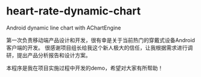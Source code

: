 # heart-rate-dynamic-chart
Android dynamic line chart with AChartEngine

第一次负责移动端产品设计和开发，很有幸是关于当前热门的穿戴式设备Android客户端的开发。
很感谢项目组长给我这个新人极大的信任，让我根据需求进行调研，提出产品分析报告和设计方案。

本程序是我在项目实施过程中开发的demo，希望对大家有所帮助！
